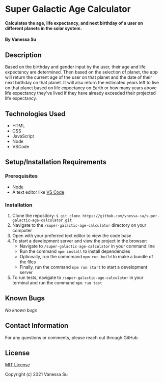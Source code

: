 # Super Galactic Age Calculator

#### Calculates the age, life expectancy, and next birthday of a user on different planets in the solar system.

#### By Vanessa Su

## Description

Based on the birthday and gender input by the user, their age and life expectancy are determined. Then based on the selection of planet, the app will return the current age of the user on that planet and the date of their next birthday on that planet. It will also return the estimated years left to live on that planet based on life expectancy on Earth or how many years above life expectancy they've lived if they have already exceeded their projected life expectancy.

## Technologies Used

* HTML
* CSS
* JavaScript
* Node
* VSCode

## Setup/Installation Requirements

### Prerequisites
* [Node](https://nodejs.org/en/)
* A text editor like [VS Code](https://code.visualstudio.com/)

### Installation
1. Clone the repository: `$ git clone https://github.com/vnessa-su/super-galactic-age-calculator.git`
2. Navigate to the `/super-galactic-age-calculator` directory on your computer
3. Open with your preferred text editor to view the code base
4. To start a development server and view the project in the browser:
    * Navigate to `/super-galactic-age-calculator` in your command line
    * Run the command `npm install` to install dependencies
    * Optionally, run the commmand `npm run build` to make a bundle of the files
    * Finally, run the command `npm run start` to start a development server
5. To run tests, navigate to `/super-galactic-age-calculator` in your terminal and run the command `npm run test`

## Known Bugs

_No known bugs_

## Contact Information

For any questions or comments, please reach out through GitHub.

## License

[MIT License](license)

Copyright (c) 2021 Vanessa Su